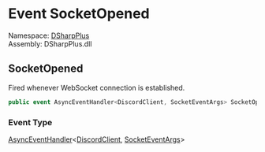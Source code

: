 # Event SocketOpened

Namespace: [DSharpPlus](DSharpPlus.md)  
Assembly: DSharpPlus.dll

## <a id="DSharpPlus_DiscordShardedClient_SocketOpened"></a>SocketOpened

Fired whenever WebSocket connection is established.

```csharp
public event AsyncEventHandler<DiscordClient, SocketEventArgs> SocketOpened
```

### Event Type

[AsyncEventHandler](DSharpPlus.AsyncEvents.AsyncEventHandler\-2.md)<[DiscordClient](DSharpPlus.DiscordClient.md), [SocketEventArgs](DSharpPlus.EventArgs.SocketEventArgs.md)\>

